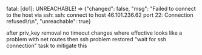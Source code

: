 fatal: [do1]: UNREACHABLE! => {"changed": false, "msg": "Failed to connect to the host via ssh: ssh: connect to host 46.101.236.62 port 22: Connection refused\r\n", "unreachable": true}

after priv_key removal
no timeout changes where effective
looks like a problem with net routes then ssh problem
restored "wait for ssh connection" task to mitigate this

